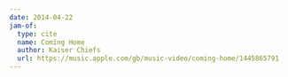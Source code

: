 ```yaml
---
date: 2014-04-22
jam-of:
  type: cite
  name: Coming Home
  author: Kaiser Chiefs
  url: https://music.apple.com/gb/music-video/coming-home/1445865791
---
```

